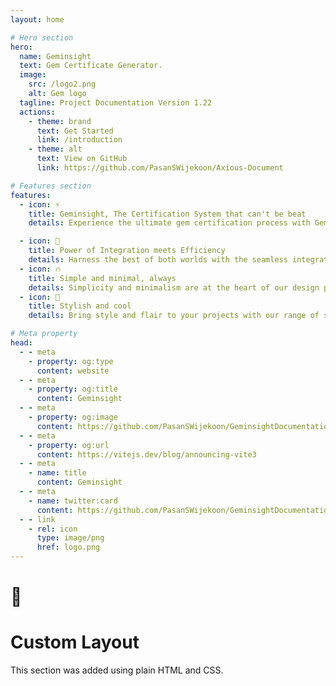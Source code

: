```yaml
---
layout: home

# Hero section
hero:
  name: Geminsight
  text: Gem Certificate Generator.
  image:
    src: /logo2.png
    alt: Gem logo
  tagline: Project Documentation Version 1.22
  actions:
    - theme: brand
      text: Get Started
      link: /introduction
    - theme: alt
      text: View on GitHub
      link: https://github.com/PasanSWijekoon/Axious-Document

# Features section
features:
  - icon: ⚡️
    title: Geminsight, The Certification System that can't be beat
    details: Experience the ultimate gem certification process with Geminsight, a tool designed to streamline your operations and boost efficiency. Geminsight offers unparalleled speed, an intuitive interface, and a suite of powerful features that cater to gemologists and administrative staff alike. Whether you're handling a single gem or multiple submissions, Geminsight provides the tools you need to certify gemstones with ease and accuracy.

  - icon: 🎉
    title: Power of Integration meets Efficiency
    details: Harness the best of both worlds with the seamless integration of Vue.js and Markdown. This powerful combination allows you to build dynamic, data-driven applications while maintaining the simplicity and readability of Markdown. Enjoy the flexibility of Vue's reactive components and the ease of writing content in Markdown, making your development process more efficient and enjoyable.
  - icon: 🔥
    title: Simple and minimal, always
    details: Simplicity and minimalism are at the heart of our design philosophy. We believe in stripping away the unnecessary to focus on what truly matters. Our tools and interfaces are designed to be clean, intuitive, and distraction-free, ensuring that you can work efficiently without the clutter. Experience the elegance of minimalism and the power it brings to your workflow.
  - icon: 🎀
    title: Stylish and cool
    details: Bring style and flair to your projects with our range of stylish and cool features. Our design tools are crafted to help you create visually stunning applications that stand out from the crowd. With a variety of themes, customizations, and design elements, you can express your unique style and make a lasting impression. Elevate your projects with a touch of cool sophistication.

# Meta property
head:
  - - meta
    - property: og:type
      content: website
  - - meta
    - property: og:title
      content: Geminsight
  - - meta
    - property: og:image
      content: https://github.com/PasanSWijekoon/GeminsightDocumentation/blob/main/docs/public/Card.png?raw=true
  - - meta
    - property: og:url
      content: https://vitejs.dev/blog/announcing-vite3
  - - meta
    - name: title
      content: Geminsight
  - - meta
    - name: twitter:card
      content: https://github.com/PasanSWijekoon/GeminsightDocumentation/blob/main/docs/public/Card.png?raw=true
  - - link
    - rel: icon
      type: image/png
      href: logo.png
---
```


<!-- Custom home layout -->
<div class="custom-layout">
  <h1>🏀</h1>
  <h1>Custom Layout</h1>
  <p>This section was added using plain HTML and CSS.</p>
  
</div>
